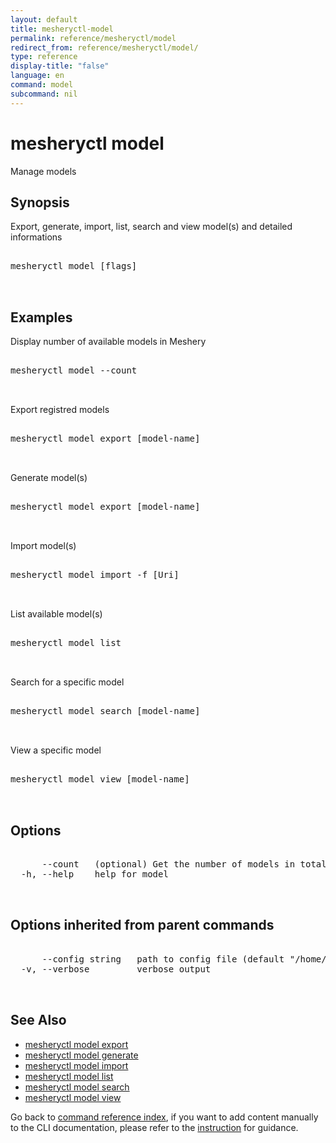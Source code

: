 ```yaml
---
layout: default
title: mesheryctl-model
permalink: reference/mesheryctl/model
redirect_from: reference/mesheryctl/model/
type: reference
display-title: "false"
language: en
command: model
subcommand: nil
---
```


# mesheryctl model

Manage models

## Synopsis

Export, generate, import, list, search and view model(s) and detailed informations
<pre class='codeblock-pre'>
<div class='codeblock'>
mesheryctl model [flags]

</div>
</pre> 

## Examples

Display number of available models in Meshery
<pre class='codeblock-pre'>
<div class='codeblock'>
mesheryctl model --count

</div>
</pre> 

Export registred models
<pre class='codeblock-pre'>
<div class='codeblock'>
mesheryctl model export [model-name]

</div>
</pre> 

Generate model(s)
<pre class='codeblock-pre'>
<div class='codeblock'>
mesheryctl model export [model-name]

</div>
</pre> 

Import model(s)
<pre class='codeblock-pre'>
<div class='codeblock'>
mesheryctl model import -f [Uri]

</div>
</pre> 

List available model(s)
<pre class='codeblock-pre'>
<div class='codeblock'>
mesheryctl model list

</div>
</pre> 

Search for a specific model
<pre class='codeblock-pre'>
<div class='codeblock'>
mesheryctl model search [model-name]

</div>
</pre> 

View a specific model
<pre class='codeblock-pre'>
<div class='codeblock'>
mesheryctl model view [model-name]

</div>
</pre> 

## Options

<pre class='codeblock-pre'>
<div class='codeblock'>
      --count   (optional) Get the number of models in total
  -h, --help    help for model

</div>
</pre>

## Options inherited from parent commands

<pre class='codeblock-pre'>
<div class='codeblock'>
      --config string   path to config file (default "/home/runner/.meshery/config.yaml")
  -v, --verbose         verbose output

</div>
</pre>

## See Also

* [mesheryctl model export](/reference/mesheryctl/model/export)
* [mesheryctl model generate](/reference/mesheryctl/model/generate)
* [mesheryctl model import](/reference/mesheryctl/model/import)
* [mesheryctl model list](/reference/mesheryctl/model/list)
* [mesheryctl model search](/reference/mesheryctl/model/search)
* [mesheryctl model view](/reference/mesheryctl/model/view)

Go back to [command reference index](/reference/mesheryctl/), if you want to add content manually to the CLI documentation, please refer to the [instruction](/project/contributing/contributing-cli#preserving-manually-added-documentation) for guidance.
